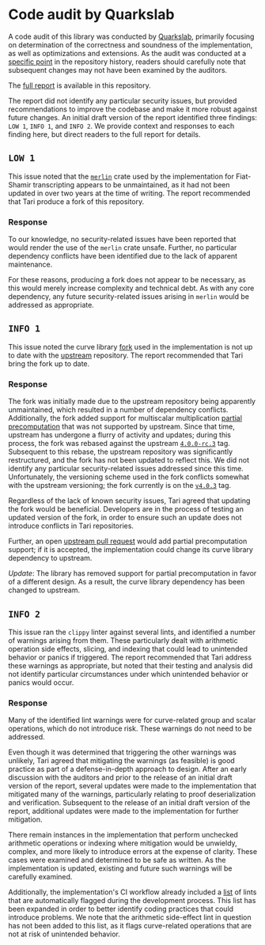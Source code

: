 # Code audit by Quarkslab

A code audit of this library was conducted by [Quarkslab](https://www.quarkslab.com/), primarily focusing on determination of the correctness and soundness of the implementation, as well as optimizations and extensions.
As the audit was conducted at a [specific point](https://github.com/tari-project/bulletproofs-plus/releases/tag/pre-audit-commit) in the repository history, readers should carefully note that subsequent changes may not have been examined by the auditors.

The [full report](report.pdf) is available in this repository.

The report did not identify any particular security issues, but provided recommendations to improve the codebase and make it more robust against future changes.
An initial draft version of the report identified three findings: `LOW 1`, `INFO 1`, and `INFO 2`.
We provide context and responses to each finding here, but direct readers to the full report for details.

## `LOW 1`

This issue noted that the [`merlin`](https://crates.io/crates/merlin) crate used by the implementation for Fiat-Shamir transcripting appears to be unmaintained, as it had not been updated in over two years at the time of writing.
The report recommended that Tari produce a fork of this repository.

### Response

To our knowledge, no security-related issues have been reported that would render the use of the `merlin` crate unsafe.
Further, no particular dependency conflicts have been identified due to the lack of apparent maintenance.

For these reasons, producing a fork does not appear to be necessary, as this would merely increase complexity and technical debt.
As with any core dependency, any future security-related issues arising in `merlin` would be addressed as appropriate.

## `INFO 1`

This issue noted the curve library [fork](https://crates.io/crates/tari-curve25519-dalek) used in the implementation is not up to date with the [upstream](https://crates.io/crates/curve25519-dalek) repository.
The report recommended that Tari bring the fork up to date.

### Response

The fork was initially made due to the upstream repository being apparently unmaintained, which resulted in a number of dependency conflicts.
Additionally, the fork added support for multiscalar multiplication [partial precomputation](https://github.com/tari-project/curve25519-dalek/pull/1) that was not supported by upstream.
Since that time, upstream has undergone a flurry of activity and updates; during this process, the fork was rebased against the upstream [`4.0.0-rc.3`](https://github.com/dalek-cryptography/curve25519-dalek/releases/tag/4.0.0-rc.3) tag.
Subsequent to this rebase, the upstream repository was significantly restructured, and the fork has not been updated to reflect this.
We did not identify any particular security-related issues addressed since this time.
Unfortunately, the versioning scheme used in the fork conflicts somewhat with the upstream versioning; the fork currently is on the [`v4.0.3`](https://github.com/tari-project/curve25519-dalek/releases/tag/v4.0.3) tag.

Regardless of the lack of known security issues, Tari agreed that updating the fork would be beneficial.
Developers are in the process of testing an updated version of the fork, in order to ensure such an update does not introduce conflicts in Tari repositories.

Further, an open [upstream pull request](https://github.com/dalek-cryptography/curve25519-dalek/pull/546) would add partial precomputation support; if it is accepted, the implementation could change its curve library dependency to upstream.

*Update*: The library has removed support for partial precomputation in favor of a different design.
As a result, the curve library dependency has been changed to upstream.

## `INFO 2`

This issue ran the `clippy` linter against several lints, and identified a number of warnings arising from them.
These particularly dealt with arithmetic operation side effects, slicing, and indexing that could lead to unintended behavior or panics if triggered.
The report recommended that Tari address these warnings as appropriate, but noted that their testing and analysis did not identify particular circumstances under which unintended behavior or panics would occur.

### Response

Many of the identified lint warnings were for curve-related group and scalar operations, which do not introduce risk.
These warnings do not need to be addressed.

Even though it was determined that triggering the other warnings was unlikely, Tari agreed that mitigating the warnings (as feasible) is good practice as part of a defense-in-depth approach to design.
After an early discussion with the auditors and prior to the release of an initial draft version of the report, several updates were made to the implementation that mitigated many of the warnings, particularly relating to proof deserialization and verification.
Subsequent to the release of an initial draft version of the report, additional updates were made to the implementation for further mitigation.

There remain instances in the implementation that perform unchecked arithmetic operations or indexing where mitigation would be unwieldy, complex, and more likely to introduce errors at the expense of clarity.
These cases were examined and determined to be safe as written.
As the implementation is updated, existing and future such warnings will be carefully examined.

Additionally, the implementation's CI workflow already included a [list](https://github.com/tari-project/bulletproofs-plus/blob/main/lints.toml) of lints that are automatically flagged during the development process.
This list has been expanded in order to better identify coding practices that could introduce problems.
We note that the arithmetic side-effect lint in question has not been added to this list, as it flags curve-related operations that are not at risk of unintended behavior.
